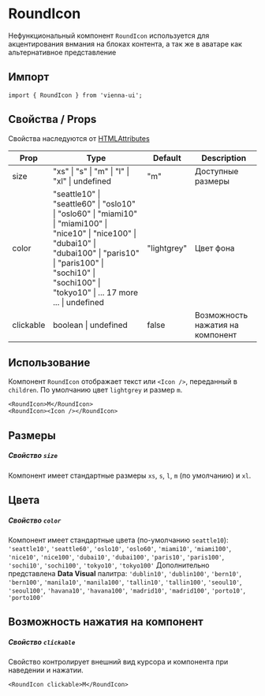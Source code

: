 # RoundIcon

Нефункциональный компонент `RoundIcon` используется для акцентирования внмания на блоках контента, а так же в аватаре как альтернативное представление


## Импорт

```
import { RoundIcon } from 'vienna-ui';
```

## Свойства / Props

Свойства наследуются от [HTMLAttributes<HTMLDivElement>](https://github.com/DefinitelyTyped/DefinitelyTyped/blob/master/types/react/index.d.ts#L1746)

Prop | Type | Default | Description
--- | --- | --- | ---
size | "xs" \| "s" \| "m" \| "l" \| "xl" \| undefined | "m" | Доступные размеры
color | "seattle10" \| "seattle60" \| "oslo10" \| "oslo60" \| "miami10" \| "miami100" \| "nice10" \| "nice100" \| "dubai10" \| "dubai100" \| "paris10" \| "paris100" \| "sochi10" \| "sochi100" \| "tokyo10" \| ... 17 more ... \| undefined | "lightgrey" | Цвет фона
clickable | boolean \| undefined | false | Возможность нажатия на компонент

## Использование

Компонент `RoundIcon` отображает текст или `<Icon />`, переданный в `children`. По умолчанию цвет `lightgrey` и размер `m`.

```
<RoundIcon>M</RoundIcon>
<RoundIcon><Icon /></RoundIcon>
```

## Размеры
##### Свойство `size`

Компонент имеет стандартные размеры `xs`, `s`, `l`, `m` (по умолчанию) и `xl`.

## Цвета
##### Свойство `color`

Компонент имеет стандартные цвета (по-умолчанию `seattle10`): `'seattle10'`, `'seattle60'`, `'oslo10'`, `'oslo60'`, `'miami10'`, `'miami100'`, `'nice10'`, `'nice100'`, `'dubai10'`, `'dubai100'`, `'paris10'`, `'paris100'`, `'sochi10'`, `'sochi100'`, `'tokyo10'`, `'tokyo100'`
Дополнительно представлена **Data Visual** палитра: `'dublin10'`, `'dublin100'`, `'bern10'`, `'bern100'`, `'manila10'`, `'manila100'`, `'tallin10'`, `'tallin100'`, `'seoul10'`, `'seoul100'`, `'havana10'`, `'havana100'`, `'madrid10'`, `'madrid100'`, `'porto10'`, `'porto100'`

## Возможность нажатия на  компонент
##### Свойство `clickable`

Свойство контролирует внешний вид курсора и компонента при наведении и нажатии.

```<RoundIcon clickable>M</RoundIcon>```
